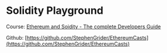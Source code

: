 # Solidity Playground

Course: [Ethereum and Soidity - The complete Developers Guide](https://www.udemy.com/course/ethereum-and-solidity-the-complete-developers-guide/)

Github: [https://github.com/StephenGrider/EthereumCasts](https://github.com/StephenGrider/EthereumCasts)
